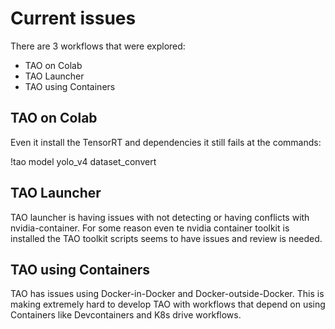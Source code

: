 # Current issues

There are 3 workflows that were explored:
- TAO on Colab
- TAO Launcher 
- TAO using Containers

## TAO on Colab

Even it install the TensorRT and dependencies it still fails at the commands:

!tao model yolo_v4 dataset_convert


## TAO Launcher

TAO launcher is having issues with not detecting or having conflicts with nvidia-container. For some reason even te nvidia container toolkit is installed the TAO toolkit scripts seems to have issues and review is needed.


## TAO using Containers

TAO has issues using Docker-in-Docker and Docker-outside-Docker. This is making extremely hard to develop TAO with workflows that depend on using Containers like Devcontainers and K8s drive workflows.

